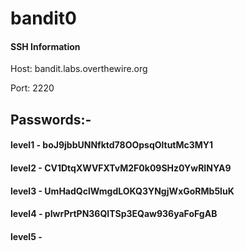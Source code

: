 # bandit0

#### SSH Information 

Host: bandit.labs.overthewire.org

Port: 2220


## Passwords:-

#### level1 - boJ9jbbUNNfktd78OOpsqOltutMc3MY1
#### level2 - CV1DtqXWVFXTvM2F0k09SHz0YwRINYA9
#### level3 - UmHadQclWmgdLOKQ3YNgjWxGoRMb5luK
#### level4 - pIwrPrtPN36QITSp3EQaw936yaFoFgAB
#### level5 - 
